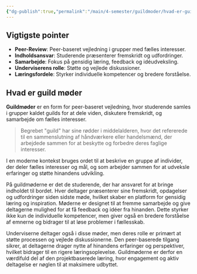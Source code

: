 ```yaml
---
{"dg-publish":true,"permalink":"/main/4-semester/guildmoder/hvad-er-guild-moder/","title":"Hvad Er Guild Møder","hide":true,"tags":["Systemudvikling","Guild"],"created":"2024-08-16T11:20:34.684+02:00"}
---
```



## Vigtigste pointer

- **Peer-Review**: Peer-baseret vejledning i grupper med fælles interesser.
- **Indholdsansvar**: Studerende præsenterer fremskridt og udfordringer.
- **Samarbejde**: Fokus på gensidig læring, feedback og idéudveksling.
- **Underviserens rolle**: Støtte og vejlede diskussioner.
- **Læringsfordele**: Styrker individuelle kompetencer og bredere forståelse.

## Hvad er guild møder

**Guildmøder** er en form for peer-baseret vejledning, hvor studerende samles i
grupper kaldet guilds for at dele viden, diskutere fremskridt, og
samarbejde om fælles interesser.

> Begrebet "guild" har sine rødder i middelalderen, hvor det refererede til en
> sammenslutning af håndværkere eller handelsmænd, der arbejdede sammen for at beskytte
> og forbedre deres faglige interesser.

I en moderne kontekst bruges ordet til at beskrive en gruppe af individer,
der deler fælles interesser og mål, og som arbejder sammen for at
udveksle erfaringer og støtte hinandens udvikling.

På guildmøderne er det de studerende, der har ansvaret for at bringe indholdet
til bordet. Hver deltager præsenterer sine fremskridt, opdagelser og
udfordringer siden sidste møde, hvilket skaber en platform for gensidig læring
og inspiration. Møderne er designet til at fremme samarbejde og give
deltagerne mulighed for at få feedback og idéer fra hinanden. Dette styrker
ikke kun de individuelle kompetencer, men giver også en bredere forståelse af
emnerne og bidrager til at løse problemer i fællesskab.

Underviserne deltager også i disse møder, men deres rolle er primært at
støtte processen og vejlede diskussionerne. Den peer-baserede tilgang
sikrer, at deltagerne drager nytte af hinandens erfaringer og perspektiver,
hvilket bidrager til en rigere læringsoplevelse. Guildmøderne er derfor
en værdifuld del af den projektbaserede læring, hvor engagement og aktiv
deltagelse er nøglen til at maksimere udbyttet.
